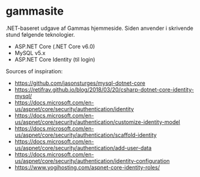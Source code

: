 # gammasite
.NET-baseret udgave af Gammas hjemmeside. Siden anvender i skrivende stund følgende teknologier.
* ASP.NET Core (.NET Core v6.0)
* MySQL v5.x
* ASP.NET Core Identity (til login)

Sources of inspiration:
* https://github.com/jasonsturges/mysql-dotnet-core
* https://retifrav.github.io/blog/2018/03/20/csharp-dotnet-core-identity-mysql/
* https://docs.microsoft.com/en-us/aspnet/core/security/authentication/identity
* https://docs.microsoft.com/en-us/aspnet/core/security/authentication/customize-identity-model
* https://docs.microsoft.com/en-us/aspnet/core/security/authentication/scaffold-identity
* https://docs.microsoft.com/en-us/aspnet/core/security/authentication/add-user-data
* https://docs.microsoft.com/en-us/aspnet/core/security/authentication/identity-configuration
* https://www.yogihosting.com/aspnet-core-identity-roles/
